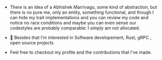 - There is an idea of a Abhishek Marrivagu, some kind of abstraction, but there is no pure me, only an entity, something functional, and though I can hide my trait implementations and you can review my code and notice no race conditions and maybe you can even sense our codestyles are probably comparable: I simply am not allocated.
  


- 👀 Besides that I’m interested in Software developement, Rust, gRPC , open source projects
- Feel free to checkout my profile and the contributions that I've made.
<!---
Abhicodes-crypto/Abhicodes-crypto is a ✨ special ✨ repository because its `README.md` (this file) appears on your GitHub profile.
You can click the Preview link to take a look at your changes.
--->
